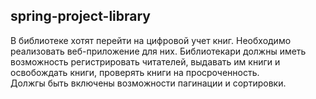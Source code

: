 ## spring-project-library

В библиотеке хотят перейти на цифровой учет книг. 
Необходимо реализовать веб-приложение для них. Библиотекари должны иметь возможность регистрировать читателей, выдавать им книги и освобождать книги, проверять книги на просроченность.   
Должгы быть включены возможности пагинации и сортировки.
